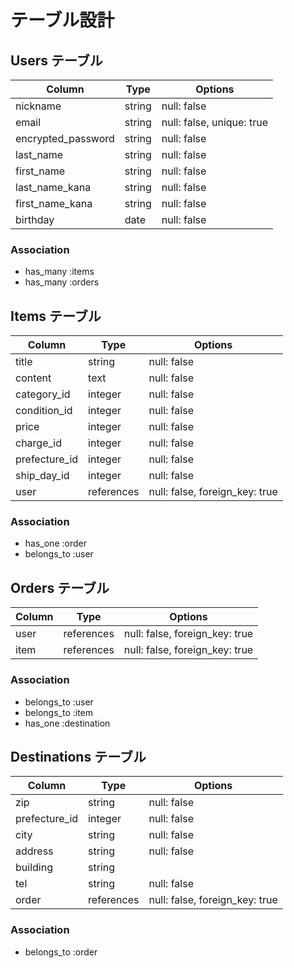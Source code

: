 # テーブル設計

## Users テーブル

| Column             | Type   | Options                   |
| ------------------ | ------ | ------------------------- |
| nickname           | string | null: false               |
| email              | string | null: false, unique: true |
| encrypted_password | string | null: false               |
| last_name          | string | null: false               |
| first_name         | string | null: false               |
| last_name_kana     | string | null: false               |
| first_name_kana    | string | null: false               |
| birthday           | date   | null: false               |

### Association

- has_many :items
- has_many :orders

## Items テーブル

| Column         | Type       | Options                        |
| -------------- | ---------- | ------------------------------ |
| title          | string     | null: false                    |
| content        | text       | null: false                    |
| category_id    | integer    | null: false                    |
| condition_id   | integer    | null: false                    |
| price          | integer    | null: false                    |
| charge_id      | integer    | null: false                    |
| prefecture_id  | integer    | null: false                    |
| ship_day_id    | integer    | null: false                    |
| user           | references | null: false, foreign_key: true |

### Association

- has_one :order
- belongs_to :user

## Orders テーブル

| Column      | Type       | Options                        |
| ----------- | ---------- | ------------------------------ |
| user        | references | null: false, foreign_key: true |
| item        | references | null: false, foreign_key: true |

### Association

- belongs_to :user
- belongs_to :item
- has_one :destination

## Destinations テーブル

| Column        | Type       | Options                        |
| ------------- | ---------- | ------------------------------ |
| zip           | string     | null: false                    |
| prefecture_id | integer    | null: false                    |
| city          | string     | null: false                    |
| address       | string     | null: false                    |
| building      | string     |                                |
| tel           | string     | null: false                    |
| order         | references | null: false, foreign_key: true |

### Association

- belongs_to :order
